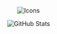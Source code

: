 <p align="center">
  <img src="https://skillicons.dev/icons?i=py,ts,js" alt="Icons"/>
</p>
<p align="center">
  <img src="https://github-readme-stats.vercel.app/api/?username=gangrape&title_color=ffffff&text_color=ffffff&show_icons=true&bg_color=00000000&hide_border=true&icon_color=ffffff&hide_title=true&count_private=true" alt="GitHub Stats"/>
</p>

